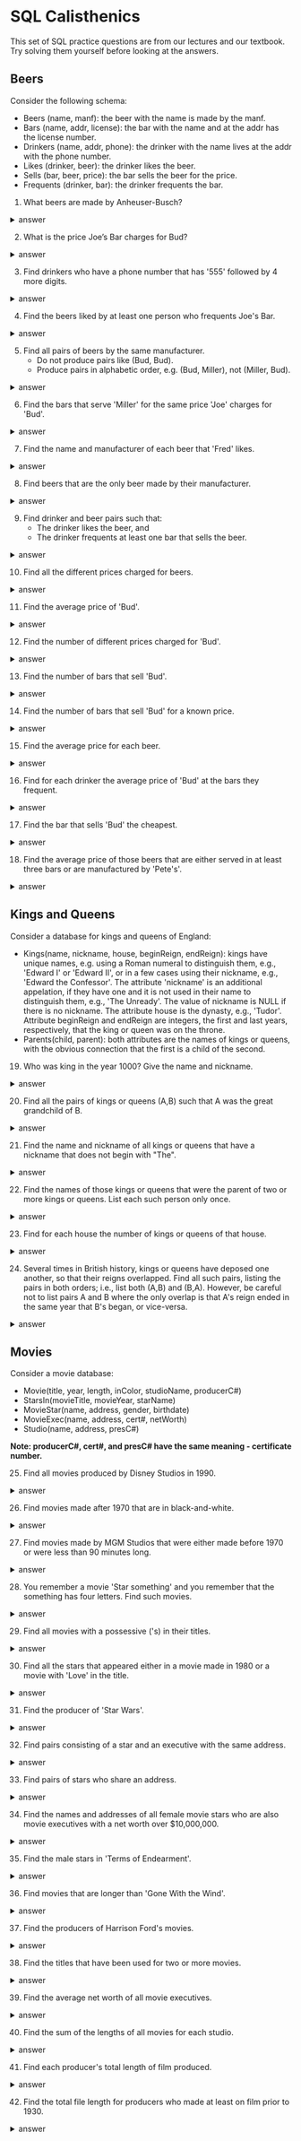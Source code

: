 # SQL Calisthenics

This set of SQL practice questions are from our lectures and our textbook. Try solving them yourself before looking at the answers.

## Beers
Consider the following schema:
* Beers (name, manf): the beer with the name is made by the manf.
* Bars (name, addr, license): the bar with the name and at the addr has the
  license number.
* Drinkers (name, addr, phone): the drinker with the name lives at the addr with
  the phone number.
* Likes (drinker, beer): the drinker likes the beer.
* Sells (bar, beer, price): the bar sells the beer for the price.
* Frequents (drinker, bar): the drinker frequents the bar.

1. What beers are made by Anheuser-Busch?
<details>
<summary>answer</summary>

```sql
SELECT name
FROM Beers
WHERE manf = 'Anheuser-Busch';
```
</details>

2. What is the price Joe’s Bar charges for Bud?
<details>
<summary>answer</summary>

```sql
SELECT price
FROM Sells
WHERE bar = 'Joe''s Bar' AND beer = 'Bud';
```
</details>

3. Find drinkers who have a phone number that has '555' followed by 4 more digits.
<details>
<summary>answer</summary>

```sql
SELECT name
FROM Drinkers
WHERE phone LIKE '%555-____';
```
</details>

4. Find the beers liked by at least one person who frequents Joe's Bar.
<details>
<summary>answer</summary>

```sql
SELECT beer
FROM LIKES
WHERE drinker IN
  (SELECT drinker
   FROM Frequents
   WHERE bar = 'Joe''s Bar');

SELECT beer
FROM Likes, Frequents
WHERE bar = 'Joe''s Bar' AND Frequents.drinker = Likes.drinker;
```
</details>

5. Find all pairs of beers by the same manufacturer.
    * Do not produce pairs like (Bud, Bud).
    * Produce pairs in alphabetic order, e.g. (Bud, Miller), not (Miller, Bud).
<details>
<summary>answer</summary>

```sql
SELECT b1.name,b2.name
FROM Beers b1, Beers b2
WHERE b1.manf = b2.manf AND b1.name < b2.name;
```
</details>

6. Find the bars that serve 'Miller' for the same price 'Joe' charges for 'Bud'.
<details>
<summary>answer</summary>

```sql
SELECT bar
FROM Sells
WHERE beer = 'Miller' AND price =
  (SELECT price
   FROM Sells
   WHERE bar = 'Joe''s Bar' AND beer = 'Bud');
```
</details>

7. Find the name and manufacturer of each beer that 'Fred' likes.
<details>
<summary>answer</summary>

```sql
SELECT name, manf
FROM Likes, Beers
WHERE beer = name AND drinker = 'Fred';

SELECT name, manf
FROM Beers
WHERE name IN
  (SELECT beer
   FROM Likes
   WHERE drinker = 'Fred');
```
</details>

8. Find beers that are the only beer made by their manufacturer.
<details>
<summary>answer</summary>

```sql
SELECT name
FROM Beers B
WHERE NOT EXISTS
  (SELECT *
   FROM Beers
   WHERE B.name <> name AND B.manf = manf);
```
</details>

9. Find drinker and beer pairs such that:
    * The drinker likes the beer, and
    * The drinker frequents at least one bar that sells the beer.
<details>
<summary>answer</summary>

```sql
(SELECT drinker, beer
 FROM Likes)
INTERSET
(SELECT drinker, beer
 FROM Frequents F, Sells S
 WHERE F.bar = S.bar);
```
</details>

10. Find all the different prices charged for beers.
<details>
<summary>answer</summary>

```sql
SELECT DISTINCT price
FROM Sells;
```
</details>

11. Find the average price of 'Bud'.
<details>
<summary>answer</summary>

```sql
SELECT AVG(price)
FROM Sells
WHERE beer = 'Bud';
```
</details>

12. Find the number of different prices charged for 'Bud'.
<details>
<summary>answer</summary>

```sql
SELECT COUNT(DISTINCT price)
FROM Sells
WHERE beer = 'Bud';
```
</details>

13. Find the number of bars that sell 'Bud'.
<details>
<summary>answer</summary>

```sql
SELECT COUNT(*)
FROM Sells
WHERE beer = 'Bud';
```
</details>

14. Find the number of bars that sell 'Bud' for a known price.
<details>
<summary>answer</summary>

```sql
SELECT COUNT(price)
FROM Sells
WHERE beer = 'Bud';
```
</details>

15. Find the average price for each beer.
<details>
<summary>answer</summary>

```sql
SELECT beer, AVG(price)
FROM Sells
GROUP BY beer;
```
</details>

16. Find for each drinker the average price of 'Bud' at the bars they frequent.
<details>
<summary>answer</summary>

```sql
SELECT drinker, AVG(price)
FROM Sells S, Frequents F
WHERE S.bar = F.bar AND beer = 'Bud'
GROUP BY drinker;
```
</details>

17. Find the bar that sells 'Bud' the cheapest.
<details>
<summary>answer</summary>

```sql
SELECT bar
FROM Sells
WHERE price =
  (SELECT MIN(price)
   FROM Sells
   WHERE beer = 'Bud') AND beer = 'Bud';
```
</details>

18. Find the average price of those beers that are either served in at least
    three bars or are manufactured by 'Pete's'.
<details>
<summary>answer</summary>

```sql
SELECT beer, avg(price)
FROM Sells S, Beers B
WHERE S.beer = B.name AND
  ((SELECT count(*)
    FROM Sells
    WHERE beer = B.name) > 2) OR B.manf = 'Pete''s')
GROUP BY beer;

SELECT beer, AVG(price)
FROM Sells
GROUP BY beer
HAVING COUNT(bar) > 2 OR beer IN
(SELECT name
 FROM Beers
 WHERE manf = 'Pete''s');
```
</details>

## Kings and Queens
Consider a database for kings and queens of England:
* Kings(name, nickname, house, beginReign, endReign): kings have unique names,
  e.g. using a Roman numeral to distinguish them, e.g., 'Edward I' or
  'Edward II', or in a few cases using their nickname, e.g., 'Edward the
  Confessor'. The attribute 'nickname' is an additional appelation, if they have
  one and it is not used in their name to distinguish them, e.g., 'The Unready'.
  The value of nickname is NULL if there is no nickname. The attribute house is
  the dynasty, e.g., 'Tudor'. Attribute beginReign and endReign are integers,
  the first and last years, respectively, that the king or queen was on the throne.
* Parents(child, parent): both attributes are the names of kings or queens, with
  the obvious connection that the first is a child of the second.

19. Who was king in the year 1000? Give the name and nickname.
<details>
<summary>answer</summary>

```sql
SELECT name, nickname
FROM Kings
WHERE beginReign <= 1000 AND endReign >= 1000;
```
</details>

20. Find all the pairs of kings or queens (A,B) such that A was the great
    grandchild of B.
<details>
<summary>answer</summary>

```sql
SELECT p1.child, p3.parent
FROM Parents p1, Parents p2, Parents p3
WHERE p1.parent = p2.child AND p2.parent = p3.child;
```
</details>

21. Find the name and nickname of all kings or queens that have a nickname that
    does not begin with "The".
<details>
<summary>answer</summary>

```sql
SELECT name, nickname
FROM Kings
WHERE nickname NOT LIKE 'The%';
```
</details>

22. Find the names of those kings or queens that were the parent of two or
    more kings or queens. List each such person only once.
<details>
<summary>answer</summary>

```sql
SELECT parent
FROM Parents
GROUP BY parent
HAVING COUNT(*) > 1;
```
</details>

23. Find for each house the number of kings or queens of that house.
<details>
<summary>answer</summary>

```sql
SELECT house, COUNT(*)
FROM Kings
GROUP BY house;
```
</details>

24. Several times in British history, kings or queens have deposed one another,
    so that their reigns overlapped. Find all such pairs, listing the pairs in
    both orders; i.e., list both (A,B) and (B,A). However, be careful not to
    list pairs A and B where the only overlap is that A's reign ended in the
    same year that B's began, or vice-versa.
<details>
<summary>answer</summary>

```sql
SELECT k1.name, k2.name
FROM Kings k1, Kings k2
WHERE (k1.beginReign < k2.beginReign AND k1.endReign > k2.beginReign)
OR (k2.beginReign < k1.beginReign AND k1.endReign < k2.endReign);
```
</details>

## Movies
Consider a movie database:
* Movie(title, year, length, inColor, studioName, producerC#)
* StarsIn(movieTitle, movieYear, starName)
* MovieStar(name, address, gender, birthdate)
* MovieExec(name, address, cert#, netWorth)
* Studio(name, address, presC#)

__Note: producerC#, cert#, and presC# have the same meaning - certificate
number.__

25. Find all movies produced by Disney Studios in 1990.
<details>
<summary>answer</summary>

```sql
SELECT *
FROM Movie
WHERE studioName = 'Disney' AND year = 1990;
```
</details>

26. Find movies made after 1970 that are in black-and-white.
<details>
<summary>answer</summary>

```sql
SELECT title
FROM Movie
WHERE year > 1970 AND NOT inColor;
```
</details>

27. Find movies made by MGM Studios that were either made before 1970 or were
    less than 90 minutes long.
<details>
<summary>answer</summary>

```sql
SELECT title
FROM Movie
WHERE (year > 1970 OR length < 90) AND studioName = 'MGM';
```
</details>

28. You remember a movie 'Star something' and you remember that the something
    has four letters. Find such movies.
<details>
<summary>answer</summary>

```sql
SELECT title
FROM Movie
WHERE title LIKE 'Star____';
```
</details>

29. Find all movies with a possessive ('s) in their titles.
<details>
<summary>answer</summary>

```sql
SELECT title
FROM Movie
WHERE title LIKE '%''s%';
```
</details>

30. Find all the stars that appeared either in a movie made in 1980 or a movie
    with 'Love' in the title.
<details>
<summary>answer</summary>

```sql
SELECT starName
FROM Movie
WHERE movieYear = 1980 OR moiveTitle LIKE "%Love%";
```
</details>

31. Find the producer of 'Star Wars'.
<details>
<summary>answer</summary>

```sql
SELECT name
FROM Movie, MovieExec
WHERE title = 'Star Wars' AND producerC# = cert#;
```
</details>

32. Find pairs consisting of a star and an executive with the same address.
<details>
<summary>answer</summary>

```sql
SELECT MovieStar.name, MovieExec.name
FROM MovieStar, MovieExec
WHERE MovieStar.address = MoiveExec.address;
```
</details>

33. Find pairs of stars who share an address.
<details>
<summary>answer</summary>

```sql
SELECT Star1.name, Star2.name
FROM MovieStar AS Star1, MovieStar AS Star2
WHERE Star1.address = Star2.address AND Star1.name < Star2.name;
```
</details>

34. Find the names and addresses of all female movie stars who are also movie
    executives with a net worth over $10,000,000.
<details>
<summary>answer</summary>

```sql
(SELECT name, address
 FROM MovieStar
 WHERE gender = 'F')
INTERSECT
(SELECT name, address
 FROM MovieExec
 WHERE netWorth > 10000000);
```
</details>

35. Find the male stars in 'Terms of Endearment'.
<details>
<summary>answer</summary>

```sql
FROM Movie, StarsIn, MovieStar
WHERE title = movieTitle AND starName = name
AND gender = 'male' AND title = 'Terms of Endearment';
```
</details>

36. Find movies that are longer than 'Gone With the Wind'.
<details>
<summary>answer</summary>

```sql
SELECT title
FROM Moive
WHERE length > (SELECT length FROM Movie WHERE title = 'Gone With the Wind');
```
</details>

37. Find the producers of Harrison Ford's movies.
<details>
<summary>answer</summary>

```sql
SELECT name
FROM MovieExec
WHERE cert# IN
  (SELECT producerC#
   FROM Movie
   WHERE (title, year) IN
     (SELECT movieTitle, movieYear
      FROM StarsIn
      WHERE starName = 'Harrison Ford'
     )
   );

SElECT name
FROM MovieExec, Movie, StarsIn
WHERE cert# = producerC#
AND title = movieTitle
AND year = movieYear
AND starName = 'Harrison Ford';
```
</details>

38. Find the titles that have been used for two or more movies.
<details>
<summary>answer</summary>

```sql
SELECT title
FROM Movie AS Old
WHERE year < ANY
  (SElECT year
   FROM Movie
   WHERE title = Old.title
  );

SELECT title
FROM Movie
GROUP BY title
HAVING count(*) > 1;
```
</details>

39. Find the average net worth of all movie executives.
<details>
<summary>answer</summary>

```sql
SELECT AVG(netWorth)
FROM MovieExec;
```
</details>

40. Find the sum of the lengths of all movies for each studio.
<details>
<summary>answer</summary>

```sql
SELECT studioName, SUM(length)
FROM Movie
GROUP BY studioName;
```
</details>

41. Find each producer's total length of film produced.
<details>
<summary>answer</summary>

```sql
SELECT name, SUM(length)
FROM MovieExec, Movie
WHERE producerC# = cert#
GROUP BY name;
```
</details>

42. Find the total file length for producers who made at least on film prior
    to 1930.
<details>
<summary>answer</summary>

```sql
SELECT name, SUM(length)
FROM MovieExec, Movie
WHERE producerC# = cert#
GROUP BY name
HAVING MIN(year) < 1930;
```
</details>

